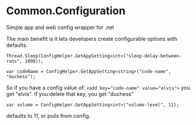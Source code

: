 # Common.Configuration
Simple app and web config wrapper for .net

The main benefit is it lets developers create configurable options with defaults.

```Thread.Sleep(ConfigHelper.GetAppSetting<int>("sleep-delay-between-runs", 1000));```


```var codeName = ConfigHelper.GetAppSetting<string>("code-name", "duchess");```

So if you have a config value of:
```<add key="code-name" value="elvis">```
you get "elvis".  If you delete that key, you get "duchess"


```var volume = ConfigHelper.GetAppSetting<int>("volume-level", 11);```

defaults to 11, or pulls from config.

